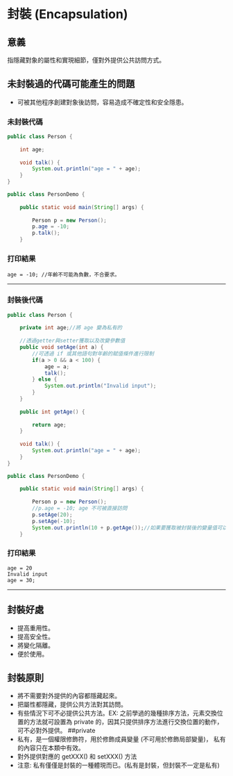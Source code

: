 # 封裝 (Encapsulation)

## 意義
指隱藏對象的屬性和實現細節，僅對外提供公共訪問方式。

## 未封裝過的代碼可能產生的問題
- 可被其他程序創建對象後訪問，容易造成不確定性和安全隱患。

### 未封裝代碼
```java
public class Person {
	
	int age;
	
	void talk() {
		System.out.println("age = " + age);
	}
}

public class PersonDemo {
		
	public static void main(String[] args) {
		
		Person p = new Person();
		p.age = -10;
		p.talk();
	}
```
### 打印結果
```
age = -10; //年齡不可能為負數，不合要求。
```
---
### 封裝後代碼
```java
public class Person {
	
	private int age;//將 age 變為私有的
	
	//透過getter與setter獲取以及改變參數值
	public void setAge(int a) {
	    //可透過 if 或其他語句對年齡的賦值條件進行限制
	    if(a > 0 && a < 100) {
	        age = a;
	        talk();
	    } else {
	        System.out.println("Invalid input");
	    }
	}
	
	public int getAge() {
	    
	    return age;
	}
	
	void talk() {
		System.out.println("age = " + age);
	}
}

public class PersonDemo {
		
	public static void main(String[] args) {
		
		Person p = new Person();
		//p.age = -10; age 不可被直接訪問
		p.setAge(20);
		p.setAge(-10);
		System.out.println(10 + p.getAge());//如果要獲取被封裝後的變量值可以調用此方法
	}
```
### 打印結果
```
age = 20
Invalid input
age = 30;
```
---

## 封裝好處
- 提高重用性。
- 提高安全性。
- 將變化隔離。
- 便於使用。

## 封裝原則
- 將不需要對外提供的內容都隱藏起來。
- 把屬性都隱藏，提供公共方法對其訪問。
- 有些情況下可不必提供公共方法。EX: 之前學過的幾種排序方法，元素交換位置的方法就可設置為 private 的，因其只提供排序方法進行交換位置的動作，可不必對外提供。
##private
- 私有，是一個權限修飾符，用於修飾成員變量 (不可用於修飾局部變量)， 私有的內容只在本類中有效。
- 對外提供對應的 getXXX() 和 setXXX() 方法
- 注意: 私有僅僅是封裝的一種體現而已。(私有是封裝，但封裝不一定是私有)
